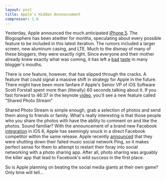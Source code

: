 ```yaml
---
layout: post
title: Apple's Hidden Announcement
compressor: 1.6
---
```


Yesterday, Apple announced the much anticipated [iPhone 5][2]. The Blogosphere has been atwitter for months, speculating about every possible feature to be included in this latest iteration. The rumors included a larger screen, new aluminum casing, and LTE. Much to the dismay of many of these bloggers, they were exactly right. Since everyone and their mother already knew exactly what was coming, it has left a [bad][3] [taste][4] in many blogger's mouths.

There is one feature, however, that has slipped through the cracks. A feature that could signal a massive shift in strategy for Apple in the future. There might have been more fanfare if Apple's Senior VP of iOS Software Scott Forstall spent more than (literally) 60 seconds talking about it. If you fast forward to 46:37 in the keynote [video][5], you'll see a new feature called "Shared Photo Stream"

Shared Photo Stream is simple enough, grab a selection of photos and send them along to friends or family. What's really interesting is that those people who you share the photos with have the ability to comment on and like the photos. Sound familiar? With the announcement of a brand new Facebook [integration][6] in iOS 6, Apple has seemingly snuck in a direct Facebook competitor within the same release. Apple recently [announced][7] that they were shutting down their failed music social network Ping, so it makes perfect sense for them to attempt to restart their foray into social networking with a photo sharing app. After all, photo sharing was arguably the killer app that lead to Facebook's wild success in the first place.

So is Apple planning on beating the social media giants at their own game? Only time will tell...


 [2]: http://www.apple.com/iphone/ "iPhone"
 [3]: http://www.forbes.com/sites/timothylee/2012/09/12/the-iphone-5-and-the-post-steve-jobs-apple/ "Post Steve Apple sucks."
 [4]: http://news.cnet.com/8301-13579_3-57511164-37/ho-hum-the-iphone-5-isnt-going-to-wow-anyone/ "Ho hum iPhone."
 [5]: http://www.apple.com/apple-events/september-2012/ "Apple Keynote"
 [6]: http://techcrunch.com/2012/09/12/apple-facebook-ios-6-integration/ "Facebook integration"
 [7]: http://thenextweb.com/apple/2012/09/13/apple-shuttering-failed-social-music-network-ping-september-30th/ "Ping is dead"
